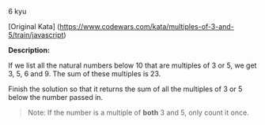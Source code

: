 6 kyu


[Original Kata] (https://www.codewars.com/kata/multiples-of-3-and-5/train/javascript)

**Description:**

If we list all the natural numbers below 10 that are multiples of 3 or 5, we get 3, 5, 6 and 9. The sum of these multiples is 23.

Finish the solution so that it returns the sum of all the multiples of 3 or 5 below the number passed in.

> Note: If the number is a multiple of **both** 3 and 5, only count it once.
